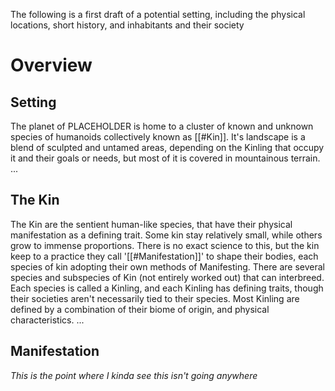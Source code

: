 The following is a first draft of a potential setting, including the physical locations, short history, and inhabitants and their society
# Overview

## Setting
The planet of PLACEHOLDER is home to a cluster of known and unknown species of humanoids collectively known as [[#Kin]]. It's landscape is a blend of sculpted and untamed areas, depending on the Kinling that occupy it and their goals or needs, but most of it is covered in mountainous terrain. ...

## The Kin
The Kin are the sentient human-like species, that have their physical manifestation as a defining trait. Some kin stay relatively small, while others grow to immense proportions. There is no exact science to this, but the kin keep to a practice they call '[[#Manifestation]]' to shape their bodies, each species of kin adopting their own methods of Manifesting. 
There are several species and subspecies of Kin (not entirely worked out) that can interbreed. Each species is called a Kinling, and each Kinling has defining traits, though their societies aren't necessarily tied to their species. Most Kinling are defined by a combination of their biome of origin, and physical characteristics. ... 
## Manifestation

*This is the point where I kinda see this isn't going anywhere*